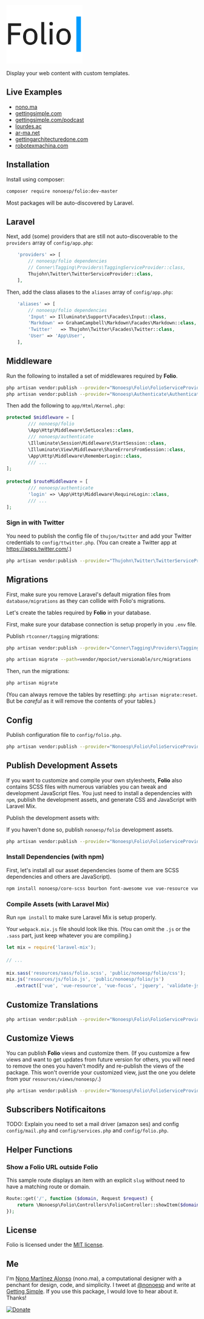 <img src="assets/folio@2x.gif?reload2" alt="Folio for Laravel logo." width="200px">

Display your web content with custom templates.

## Live Examples

- [nono.ma](http://nono.ma)
- [gettingsimple.com](http://gettingsimple.com)
- [gettingsimple.com/podcast](http://gettingsimple.com/podcast)
- [lourdes.ac](http://lourdes.ac)
- [ar-ma.net](http://ar-ma.net/blog)
- [gettingarchitecturedone.com](http://gettingarchitecturedone.com/writing)
- [robotexmachina.com](http://robotexmachina.com)

## Installation

Install using composer:

```bash
composer require nonoesp/folio:dev-master
```

Most packages will be auto-discovered by Laravel.

## Laravel

Next, add (some) providers that are still not auto-discoverable to the `providers` array of `config/app.php`:

```php
    'providers' => [
        // nonoesp/folio dependencies
        // Conner\Tagging\Providers\TaggingServiceProvider::class,
        Thujohn\Twitter\TwitterServiceProvider::class,
    ],
```

Then, add the class aliases to the `aliases` array of `config/app.php`:

```php
    'aliases' => [
        // nonoesp/folio dependencies
        'Input' => Illuminate\Support\Facades\Input::class,
        'Markdown' => GrahamCampbell\Markdown\Facades\Markdown::class,
        'Twitter'   => Thujohn\Twitter\Facades\Twitter::class,
        'User' => 'App\User',		
    ],
```

## Middleware

Run the following to installed a set of middlewares required by **Folio**.

```bash
php artisan vendor:publish --provider="Nonoesp\Folio\FolioServiceProvider" --tag=middleware
php artisan vendor:publish --provider="Nonoesp\Authenticate\AuthenticateServiceProvider" --tag=middleware
```

Then add the following to `app/Html/Kernel.php`:

```php
protected $middleware = [
        /// nonoesp/folio
        \App\Http\Middleware\SetLocales::class,
        /// nonoesp/authenticate
        \Illuminate\Session\Middleware\StartSession::class,
        \Illuminate\View\Middleware\ShareErrorsFromSession::class,			
        \App\Http\Middleware\RememberLogin::class,        
        /// ...
];

protected $routeMiddleware = [
        /// nonoesp/authenticate
        'login' => \App\Http\Middleware\RequireLogin::class,
        /// ...
];
```

### Sign in with Twitter

You need to publish the config file of `thujon/twitter` and add your Twitter credentials to `config/ttwitter.php`. (You can create a Twitter app at <https://apps.twitter.com/>.)

```bash
php artisan vendor:publish --provider="Thujohn\Twitter\TwitterServiceProvider"
```

## Migrations

First, make sure you remove Laravel's default migration files from `database/migrations` as they can collide
with Folio's migrations.

Let's create the tables required by **Folio** in your database.

First, make sure your database connection is setup properly in you `.env` file.

Publish `rtconner/tagging` migrations:

```bash
php artisan vendor:publish --provider="Conner\Tagging\Providers\TaggingServiceProvider"
```

```bash
php artisan migrate --path=vendor/mpociot/versionable/src/migrations
```

Then, run the migrations:

```bash
php artisan migrate
```

(You can always remove the tables by resetting: `php artisan migrate:reset`.
	But be *careful* as it will remove the contents of your tables.)

## Config

Publish configuration file to `config/folio.php`.

```bash
php artisan vendor:publish --provider="Nonoesp\Folio\FolioServiceProvider" --tag=config
```

<!--

## Publish Assets

**Folio** ships with compiled CSS and JS assets, in case you want to use it as is,
they can be published as follows:

```php
php artisan vendor:publish --provider="Nonoesp\Folio\FolioServiceProvider" --tag=assets
```

-->

## Publish Development Assets

If you want to customize and compile your own stylesheets,
**Folio** also contains SCSS files with numerous variables
you can tweak and development JavaScript files.
You just need to install a dependencies with `npm`,
publish the development assets,
and generate CSS and JavaScript with Laravel Mix.

Publish the development assets with:

If you haven't done so, publish `nonoesp/folio` development assets.

```bash
php artisan vendor:publish --provider="Nonoesp\Folio\FolioServiceProvider" --tag=dev-assets
```

### Install Dependencies (with npm)

First, let's install all our asset dependencies (some of them are SCSS dependencies and others are JavaScript).

```bash
npm install nonoesp/core-scss bourbon font-awesome vue vue-resource vue-focus lodash jquery validate-js
```

### Compile Assets (with Laravel Mix)

Run `npm install` to make sure Laravel Mix is setup properly.

Your `webpack.mix.js` file should look like this.
(You can omit the `.js` or the `.sass` part, just keep whatever you are compiling.)

```javascript
let mix = require('laravel-mix');

// ...

mix.sass('resources/sass/folio.scss', 'public/nonoesp/folio/css');
mix.js('resources/js/folio.js', 'public/nonoesp/folio/js')
   .extract(['vue', 'vue-resource', 'vue-focus', 'jquery', 'validate-js', 'lodash', 'axios']);

```

## Customize Translations

```bash
php artisan vendor:publish --provider="Nonoesp\Folio\FolioServiceProvider" --tag=lang
```

## Customize Views

You can publish **Folio** views and customize them. (If you customize a few views and want to get updates from future version for others, you will need to remove the ones you haven't modify and re-publish the views of the package. This won't override your customized view, just the one you delete from your `resources/views/nonoesp/`.)

```bash
php artisan vendor:publish --provider="Nonoesp\Folio\FolioServiceProvider" --tag=views
```

## Subscribers Notificaitons

TODO: Explain you need to set a mail driver (amazon ses) and config `config/mail.php` and `config/services.php` and `config/folio.php`.

## Helper Functions

### Show a Folio URL outside Folio

This sample route displays an item with an explicit `slug` without need to have a matching route or domain.

```php
Route::get('/', function ($domain, Request $request) {
    return \Nonoesp\Folio\Controllers\FolioController::showItem($domain, $request, 'sketches');
});
```

## License

Folio is licensed under the [MIT license](http://opensource.org/licenses/MIT).

## Me

I'm [Nono Martínez Alonso](http://nono.ma) (nono.ma), a computational designer with a penchant for design, code, and simplicity. I tweet at [@nonoesp](http://www.twitter.com/nonoesp) and write at [Getting Simple](http://gettingsimple.com/). If you use this package, I would love to hear about it. Thanks!

[![Donate](https://img.shields.io/badge/donate-paypal-blue.svg)](https://www.paypal.me/nonoesp)
